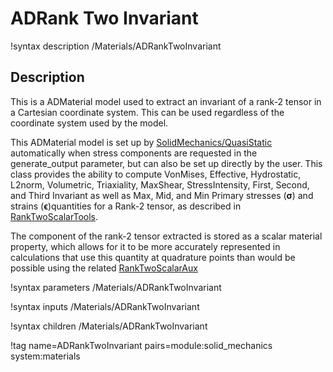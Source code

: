 # ADRank Two Invariant

!syntax description /Materials/ADRankTwoInvariant

## Description

This is a ADMaterial model used to extract an invariant of a rank-2 tensor in a
Cartesian coordinate system. This can be used regardless of the coordinate
system used by the model.

This ADMaterial model is set up by
[SolidMechanics/QuasiStatic](/Physics/SolidMechanics/QuasiStatic/index.md) automatically
when stress components are requested in the generate_output parameter, but can
also be set up directly by the user. This class provides the ability to compute
VonMises, Effective, Hydrostatic, L2norm, Volumetric, Triaxiality, MaxShear,
StressIntensity, First, Second, and Third Invariant as well as Max, Mid, and Min
Primary stresses ($\boldsymbol{\sigma}$) and strains
($\boldsymbol{\epsilon}$)quantities for a Rank-2 tensor, as described in
[RankTwoScalarTools](RankTwoScalarTools.md).  


The component of the rank-2 tensor extracted is stored as a scalar material
property, which allows for it to be more accurately represented in calculations
that use this quantity at quadrature points than would be possible using the
related [RankTwoScalarAux](RankTwoScalarAux.md)

!syntax parameters /Materials/ADRankTwoInvariant

!syntax inputs /Materials/ADRankTwoInvariant

!syntax children /Materials/ADRankTwoInvariant

!tag name=ADRankTwoInvariant pairs=module:solid_mechanics system:materials
